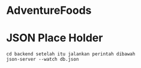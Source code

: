 # AdventureFoods

# JSON Place Holder
````
cd backend setelah itu jalankan perintah dibawah
json-server --watch db.json
````

